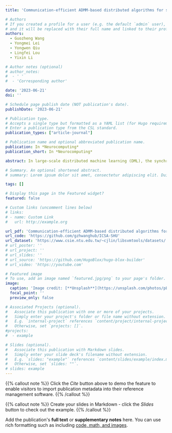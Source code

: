 ```yaml
---
title: 'Communication-efficient ADMM-based distributed algorithms for sparse training'

# Authors
# If you created a profile for a user (e.g. the default `admin` user), write the username (folder name) here
# and it will be replaced with their full name and linked to their profile.
authors:
  - Guozheng Wang 
  - Yongmei Lei 
  - Yongwen Qiu
  - Lingfei Lou
  - Yixin Li

# Author notes (optional)
# author_notes:
#  - ' '
#  - 'Corresponding author'

date: '2023-06-21'
doi: ''

# Schedule page publish date (NOT publication's date).
publishDate: '2023-06-21'

# Publication type.
# Accepts a single type but formatted as a YAML list (for Hugo requirements).
# Enter a publication type from the CSL standard.
publication_types: ["article-journal"]

# Publication name and optional abbreviated publication name.
publication: In *Neurocomputing*
publication_short: In *Neurocomputing*

abstract: In large-scale distributed machine learning (DML), the synchronization efficiency of the distributed algorithm becomes a critical factor that affects the training time of machine learning models as the computing scale increases. To address this challenge, we propose a novel algorithm called Grouped Sparse AllReduce based on the 2D-Torus topology (2D-TGSA), which enables constant transmission traffic that does not change with the number of workers. Our experimental results demonstrate that 2D-TGSA outperforms several benchmark algorithms in terms of synchronization efficiency. Moreover, we integrate the general form consistent ADMM with 2D-TGSA to develop a distributed algorithm (2D-TGSA-ADMM) that exhibits excellent scalability and can effectively handle large-scale distributed optimization problems. Furthermore, we enhance 2D-TGSA-ADMM by adopting the resilient adaptive penalty parameter approach, resulting in a new algorithm called 2D-TGSA-TPADMM. Our experiments on training the logistic regression model with ‘1 -norm on the Tianhe-2 supercomputing platform demonstrate that our proposed algorithm can significantly reduce the synchronization time and training time compared to state-of-the-art methods.

# Summary. An optional shortened abstract.
# summary: Lorem ipsum dolor sit amet, consectetur adipiscing elit. Duis posuere tellus ac convallis placerat. Proin tincidunt magna sed ex sollicitudin condimentum.

tags: []

# Display this page in the Featured widget?
featured: false

# Custom links (uncomment lines below)
# links:
# - name: Custom Link
#   url: http://example.org

url_pdf: 'Communication-efficient ADMM-based distributed algorithms for sparse training.pdf'
url_code: 'https://github.com/gzhwanghub/ICSA-SHU'
url_dataset: 'https://www.csie.ntu.edu.tw/~cjlin/libsvmtools/datasets/'
# url_poster: ''
# url_project: ''
# url_slides: ''
# url_source: 'https://github.com/HugoBlox/hugo-blox-builder'
# url_video: 'https://youtube.com'

# Featured image
# To use, add an image named `featured.jpg/png` to your page's folder.
image:
  caption: 'Image credit: [**Unsplash**](https://unsplash.com/photos/pLCdAaMFLTE)'
  focal_point: ''
  preview_only: false

# Associated Projects (optional).
#   Associate this publication with one or more of your projects.
#   Simply enter your project's folder or file name without extension.
#   E.g. `internal-project` references `content/project/internal-project/index.md`.
#   Otherwise, set `projects: []`.
#projects:
#  - example

# Slides (optional).
#   Associate this publication with Markdown slides.
#   Simply enter your slide deck's filename without extension.
#   E.g. `slides: "example"` references `content/slides/example/index.md`.
#   Otherwise, set `slides: ""`.
# slides: example
---
```


{{% callout note %}}
Click the _Cite_ button above to demo the feature to enable visitors to import publication metadata into their reference management software.
{{% /callout %}}

{{% callout note %}}
Create your slides in Markdown - click the _Slides_ button to check out the example.
{{% /callout %}}

Add the publication's **full text** or **supplementary notes** here. You can use rich formatting such as including [code, math, and images](https://docs.hugoblox.com/content/writing-markdown-latex/).
